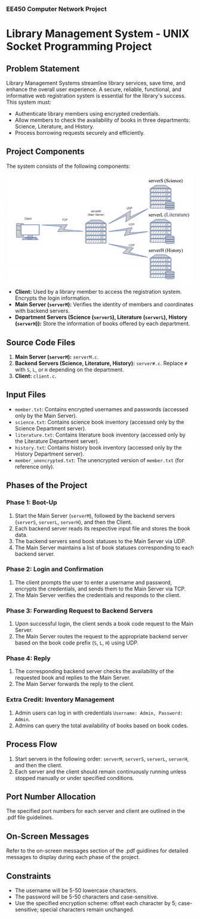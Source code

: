 ### EE450 Computer Network Project

# Library Management System - UNIX Socket Programming Project


## Problem Statement

Library Management Systems streamline library services, save time, and enhance the overall user experience. A secure, reliable, functional, and informative web registration system is essential for the library's success. This system must:

- Authenticate library members using encrypted credentials.
- Allow members to check the availability of books in three departments: Science, Literature, and History.
- Process borrowing requests securely and efficiently.

## Project Components

The system consists of the following components:

![My Image](images/System.png "Illustration of the system")

- **Client:** Used by a library member to access the registration system. Encrypts the login information.
- **Main Server (`serverM`):** Verifies the identity of members and coordinates with backend servers.
- **Department Servers (Science (`serverS`), Literature (`serverL`), History (`serverH`)):** Store the information of books offered by each department.

## Source Code Files

1. **Main Server (`serverM`):** `serverM.c`.
2. **Backend Servers (Science, Literature, History):** `server#.c`. Replace `#` with `S`, `L`, or `H` depending on the department.
3. **Client:** `client.c`.

## Input Files

- `member.txt`: Contains encrypted usernames and passwords (accessed only by the Main Server).
- `science.txt`: Contains science book inventory (accessed only by the Science Department server).
- `literature.txt`: Contains literature book inventory (accessed only by the Literature Department server).
- `history.txt`: Contains history book inventory (accessed only by the History Department server).
- `member_unencrypted.txt`: The unencrypted version of `member.txt` (for reference only).

## Phases of the Project

### Phase 1: Boot-Up

1. Start the Main Server (`serverM`), followed by the backend servers (`serverS`, `serverL`, `serverH`), and then the Client.
2. Each backend server reads its respective input file and stores the book data.
3. The backend servers send book statuses to the Main Server via UDP.
4. The Main Server maintains a list of book statuses corresponding to each backend server.

### Phase 2: Login and Confirmation

1. The client prompts the user to enter a username and password, encrypts the credentials, and sends them to the Main Server via TCP.
2. The Main Server verifies the credentials and responds to the client.

### Phase 3: Forwarding Request to Backend Servers

1. Upon successful login, the client sends a book code request to the Main Server.
2. The Main Server routes the request to the appropriate backend server based on the book code prefix (`S`, `L`, `H`) using UDP.

### Phase 4: Reply

1. The corresponding backend server checks the availability of the requested book and replies to the Main Server.
2. The Main Server forwards the reply to the client.

### Extra Credit: Inventory Management

1. Admin users can log in with credentials `Username: Admin, Password: Admin`.
2. Admins can query the total availability of books based on book codes.

## Process Flow

1. Start servers in the following order: `serverM`, `serverS`, `serverL`, `serverH`, and then the client.
2. Each server and the client should remain continuously running unless stopped manually or under specified conditions.

## Port Number Allocation

The specified port numbers for each server and client are outlined in the .pdf file guidelines.

## On-Screen Messages

Refer to the on-screen messages section of the .pdf guidlines for detailed messages to display during each phase of the project.

## Constraints

- The username will be 5-50 lowercase characters.
- The password will be 5-50 characters and case-sensitive.
- Use the specified encryption scheme: offset each character by 5; case-sensitive; special characters remain unchanged.

